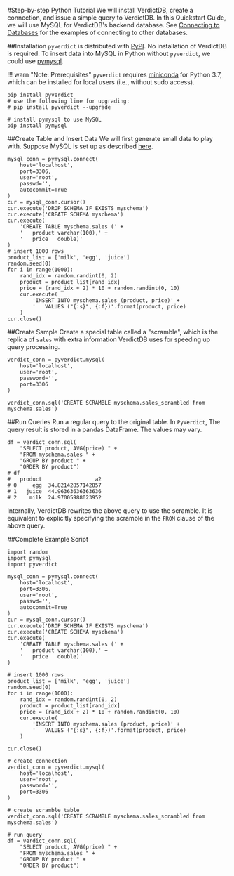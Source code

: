 #Step-by-step Python Tutorial
We will install VerdictDB, create a connection, and issue a simple query to VerdictDB. In this Quickstart Guide, we will use MySQL for VerdictDB's backend database. See [Connecting to Databases](/reference/connection/) for the examples of connecting to other databases.

##Installation
`pyverdict` is distributed with [PyPI](https://pypi.org/project/pyverdict/). No installation of VerdictDB is required. To insert data into MySQL in Python without `pyverdict`, we could use [pymysql](https://pymysql.readthedocs.io/en/latest/).

!!! warn "Note: Prerequisites"
    `pyverdict` requires [miniconda](https://conda.io/docs/user-guide/install/index.html) for Python 3.7,
    which can be installed for local users (i.e., without sudo access).

```
pip install pyverdict
# use the following line for upgrading:
# pip install pyverdict --upgrade

# install pymysql to use MySQL
pip install pymysql
```

##Create Table and Insert Data
We will first generate small data to play with. Suppose MySQL is set up as described [here](/tutorial/setup/mysql/).
```
mysql_conn = pymysql.connect(
    host='localhost',
    port=3306,
    user='root',
    passwd='',
    autocommit=True
)
cur = mysql_conn.cursor()
cur.execute('DROP SCHEMA IF EXISTS myschema')
cur.execute('CREATE SCHEMA myschema')
cur.execute(
    'CREATE TABLE myschema.sales (' +
    '   product varchar(100),' +
    '   price   double)'
)
# insert 1000 rows
product_list = ['milk', 'egg', 'juice']
random.seed(0)
for i in range(1000):
    rand_idx = random.randint(0, 2)
    product = product_list[rand_idx]
    price = (rand_idx + 2) * 10 + random.randint(0, 10)
    cur.execute(
        'INSERT INTO myschema.sales (product, price)' +
        '   VALUES ("{:s}", {:f})'.format(product, price)
    )
cur.close()
```

##Create Sample
Create a special table called a "scramble", which is the replica of `sales` with extra information VerdictDB uses for speeding up query processing.
```
verdict_conn = pyverdict.mysql(
    host='localhost',
    user='root',
    password='',
    port=3306
)

verdict_conn.sql('CREATE SCRAMBLE myschema.sales_scrambled from myschema.sales')
```

##Run Queries
Run a regular query to the original table. In `PyVerdict`, The query result is stored in a pandas DataFrame. The values may vary.
```
df = verdict_conn.sql(
    "SELECT product, AVG(price) " +
    "FROM myschema.sales " +
    "GROUP BY product " +
    "ORDER BY product")
# df
#   product                 a2
# 0     egg  34.82142857142857
# 1   juice  44.96363636363636
# 2    milk  24.97005988023952
```
Internally, VerdictDB rewrites the above query to use the scramble. It is equivalent to explicitly specifying the scramble in the `FROM` clause of the above query.

##Complete Example Script
```
import random
import pymysql
import pyverdict

mysql_conn = pymysql.connect(
    host='localhost',
    port=3306,
    user='root',
    passwd='',
    autocommit=True
)
cur = mysql_conn.cursor()
cur.execute('DROP SCHEMA IF EXISTS myschema')
cur.execute('CREATE SCHEMA myschema')
cur.execute(
    'CREATE TABLE myschema.sales (' +
    '   product varchar(100),' +
    '   price   double)'
)

# insert 1000 rows
product_list = ['milk', 'egg', 'juice']
random.seed(0)
for i in range(1000):
    rand_idx = random.randint(0, 2)
    product = product_list[rand_idx]
    price = (rand_idx + 2) * 10 + random.randint(0, 10)
    cur.execute(
        'INSERT INTO myschema.sales (product, price)' +
        '   VALUES ("{:s}", {:f})'.format(product, price)
    )

cur.close()

# create connection
verdict_conn = pyverdict.mysql(
    host='localhost',
    user='root',
    password='',
    port=3306
)

# create scramble table
verdict_conn.sql('CREATE SCRAMBLE myschema.sales_scrambled from myschema.sales')

# run query
df = verdict_conn.sql(
    "SELECT product, AVG(price) " +
    "FROM myschema.sales " +
    "GROUP BY product " +
    "ORDER BY product")
```
